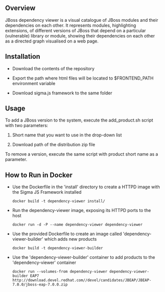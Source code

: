 ## Overview

JBoss dependency viewer is a visual catalogue of JBoss modules and their dependencies on each other. It represents modules, highlighting extensions, of different versions of JBoss that depend on a particular (vulnerable) library or module, showing their dependencies on each other as a directed graph visualised on a web page.  

## Installation

 - Download the contents of the repository

 - Export the path where html files will be located to $FRONTEND_PATH environment variable

 - Download sigma.js framework to the same folder

## Usage

To add a JBoss version to the system, execute the add_product.sh script with two parameters:

1. Short name that you want to use in the drop-down list

2. Download path of the distribution zip file

To remove a version, execute the same script with product short name as a parameter.

## How to Run in Docker

- Use the Dockerfile in the 'install' directory to create a HTTPD image with the Sigma JS Framework installed

   `docker build -t dependency-viewer install/`

- Run the dependency-viewer image, exposing its HTTPD ports to the host

   `docker run -d -P --name dependency-viewer dependency-viewer`

- Use the provided Dockerfile to create an image called 'dependency-viewer-builder' which adds new products

   `docker build -t dependency-viewer-builder`

- Use the 'dependency-viewer-builder' container to add products to the 'dependency-viewer' container

   `docker run --volumes-from dependency-viewer dependency-viewer-builder EAP7 http://download.devel.redhat.com//devel/candidates/JBEAP/JBEAP-7.0.0/jboss-eap-7.0.0.zip`